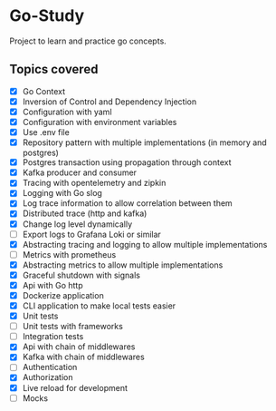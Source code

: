 # Go-Study

Project to learn and practice go concepts.

## Topics covered

- [x] Go Context
- [x] Inversion of Control and Dependency Injection
- [x] Configuration with yaml
- [x] Configuration with environment variables
- [x] Use .env file
- [x] Repository pattern with multiple implementations (in memory and postgres)
- [x] Postgres transaction using propagation through context
- [x] Kafka producer and consumer
- [x] Tracing with opentelemetry and zipkin
- [x] Logging with Go slog
- [x] Log trace information to allow correlation between them
- [x] Distributed trace (http and kafka)
- [x] Change log level dynamically
- [ ] Export logs to Grafana Loki or similar
- [x] Abstracting tracing and logging to allow multiple implementations
- [ ] Metrics with prometheus
- [x] Abstracting metrics to allow multiple implementations
- [x] Graceful shutdown with signals
- [x] Api with Go http
- [x] Dockerize application
- [x] CLI application to make local tests easier
- [x] Unit tests
- [ ] Unit tests with frameworks
- [ ] Integration tests
- [x] Api with chain of middlewares
- [x] Kafka with chain of middlewares
- [ ] Authentication
- [x] Authorization
- [x] Live reload for development
- [ ] Mocks
